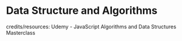 # Data Structure and Algorithms

credits/resources: Udemy - JavaScript Algorithms and Data Structures Masterclass
